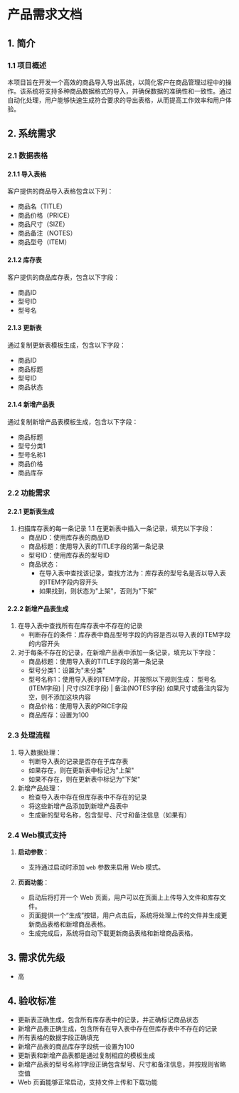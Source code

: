 # 产品需求文档

## 1. 简介

### 1.1 项目概述

本项目旨在开发一个高效的商品导入导出系统，以简化客户在商品管理过程中的操作。该系统将支持多种商品数据格式的导入，并确保数据的准确性和一致性。通过自动化处理，用户能够快速生成符合要求的导出表格，从而提高工作效率和用户体验。

## 2. 系统需求

### 2.1 数据表格

#### 2.1.1 导入表格

客户提供的商品导入表格包含以下列：

- 商品名（TITLE）
- 商品价格（PRICE）
- 商品尺寸（SIZE）
- 商品备注（NOTES）
- 商品型号（ITEM）

#### 2.1.2 库存表

客户提供的商品库存表，包含以下字段：

- 商品ID
- 型号ID
- 型号名

#### 2.1.3 更新表

通过复制更新表模板生成，包含以下字段：

- 商品ID
- 商品标题
- 型号ID
- 商品状态

#### 2.1.4 新增产品表

通过复制新增产品表模板生成，包含以下字段：

- 商品标题
- 型号分类1
- 型号名称1
- 商品价格
- 商品库存

### 2.2 功能需求

#### 2.2.1 更新表生成

1. 扫描库存表的每一条记录
1.1 在更新表中插入一条记录，填充以下字段：
   - 商品ID：使用库存表的商品ID
   - 商品标题：使用导入表的TITLE字段的第一条记录
   - 型号ID：使用库存表的型号ID
   - 商品状态：
     - 在导入表中查找该记录，查找方法为：库存表的型号名是否以导入表的ITEM字段内容开头
     - 如果找到，则状态为"上架"，否则为"下架"

#### 2.2.2 新增产品表生成

1. 在导入表中查找所有在库存表中不存在的记录
   - 判断存在的条件：库存表中商品型号字段的内容是否以导入表的ITEM字段的内容开头
2. 对于每条不存在的记录，在新增产品表中添加一条记录，填充以下字段：
   - 商品标题：使用导入表的TITLE字段的第一条记录
   - 型号分类1：设置为"未分类"
   - 型号名称1：使用导入表的ITEM字段，并按照以下规则生成：
     型号名(ITEM字段) | 尺寸(SIZE字段) | 备注(NOTES字段)
     如果尺寸或备注内容为空，则不添加这块内容
   - 商品价格：使用导入表的PRICE字段
   - 商品库存：设置为100

### 2.3 处理流程

1. 导入数据处理：
   - 判断导入表的记录是否存在于库存表
   - 如果存在，则在更新表中标记为"上架"
   - 如果不存在，则在更新表中标记为"下架"
2. 新增产品处理：
   - 检查导入表中存在但库存表中不存在的记录
   - 将这些新增产品添加到新增产品表中
   - 生成新的型号名称，包含型号、尺寸和备注信息（如果有）

### 2.4 Web模式支持

1. **启动参数**：
   - 支持通过启动时添加 `web` 参数来启用 Web 模式。
   
2. **页面功能**：
   - 启动后将打开一个 Web 页面，用户可以在页面上上传导入文件和库存文件。
   - 页面提供一个“生成”按钮，用户点击后，系统将处理上传的文件并生成更新商品表格和新增商品表格。
   - 生成完成后，系统将自动下载更新商品表格和新增商品表格。

## 3. 需求优先级

- 高

## 4. 验收标准

- 更新表正确生成，包含所有库存表中的记录，并正确标记商品状态
- 新增产品表正确生成，包含所有在导入表中存在但库存表中不存在的记录
- 所有表格的数据字段正确填充
- 新增产品表的商品库存字段统一设置为100
- 更新表和新增产品表都是通过复制相应的模板生成
- 新增产品表的型号名称1字段正确包含型号、尺寸和备注信息，并按规则省略空值
- Web 页面能够正常启动，支持文件上传和下载功能
